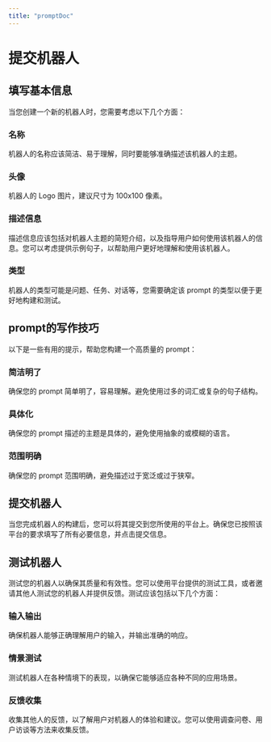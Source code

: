 ```yaml
---
title: "promptDoc"
---
```




# 提交机器人

## 填写基本信息

当您创建一个新的机器人时，您需要考虑以下几个方面：

### 名称

机器人的名称应该简洁、易于理解，同时要能够准确描述该机器人的主题。

### 头像

机器人的 Logo 图片，建议尺寸为 100x100 像素。

### 描述信息

描述信息应该包括对机器人主题的简短介绍，以及指导用户如何使用该机器人的信息。您可以考虑提供示例句子，以帮助用户更好地理解和使用该机器人。

### 类型

机器人的类型可能是问题、任务、对话等，您需要确定该 prompt 的类型以便于更好地构建和测试。

## prompt的写作技巧

以下是一些有用的提示，帮助您构建一个高质量的 prompt：

### 简洁明了

确保您的 prompt 简单明了，容易理解。避免使用过多的词汇或复杂的句子结构。

### 具体化

确保您的 prompt 描述的主题是具体的，避免使用抽象的或模糊的语言。

### 范围明确

确保您的 prompt 范围明确，避免描述过于宽泛或过于狭窄。

## 提交机器人

当您完成机器人的构建后，您可以将其提交到您所使用的平台上。确保您已按照该平台的要求填写了所有必要信息，并点击提交信息。

## 测试机器人

测试您的机器人以确保其质量和有效性。您可以使用平台提供的测试工具，或者邀请其他人测试您的机器人并提供反馈。测试应该包括以下几个方面：

### 输入输出

确保机器人能够正确理解用户的输入，并输出准确的响应。

### 情景测试

测试机器人在各种情境下的表现，以确保它能够适应各种不同的应用场景。

### 反馈收集

收集其他人的反馈，以了解用户对机器人的体验和建议。您可以使用调查问卷、用户访谈等方法来收集反馈。
